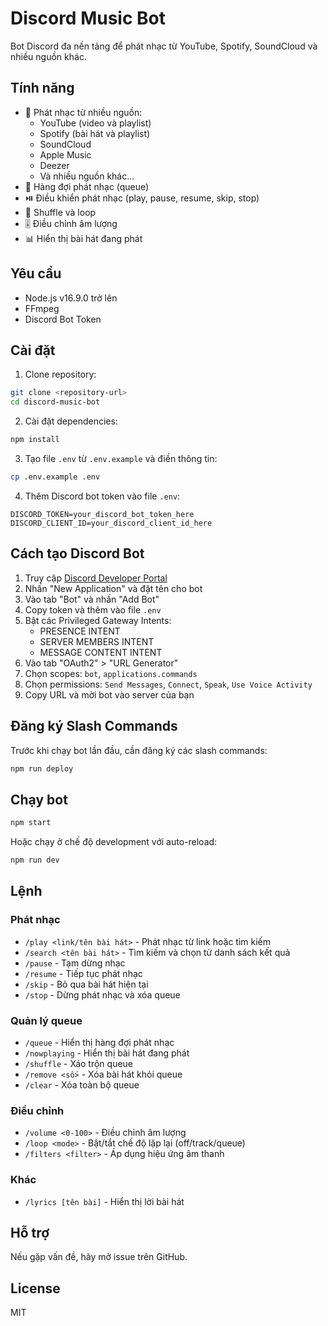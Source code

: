 # Discord Music Bot

Bot Discord đa nền tảng để phát nhạc từ YouTube, Spotify, SoundCloud và nhiều nguồn khác.

## Tính năng

- 🎵 Phát nhạc từ nhiều nguồn:
  - YouTube (video và playlist)
  - Spotify (bài hát và playlist)
  - SoundCloud
  - Apple Music
  - Deezer
  - Và nhiều nguồn khác...
- 📝 Hàng đợi phát nhạc (queue)
- ⏯️ Điều khiển phát nhạc (play, pause, resume, skip, stop)
- 🔀 Shuffle và loop
- 🎚️ Điều chỉnh âm lượng
- 📊 Hiển thị bài hát đang phát

## Yêu cầu

- Node.js v16.9.0 trở lên
- FFmpeg
- Discord Bot Token

## Cài đặt

1. Clone repository:
```bash
git clone <repository-url>
cd discord-music-bot
```

2. Cài đặt dependencies:
```bash
npm install
```

3. Tạo file `.env` từ `.env.example` và điền thông tin:
```bash
cp .env.example .env
```

4. Thêm Discord bot token vào file `.env`:
```
DISCORD_TOKEN=your_discord_bot_token_here
DISCORD_CLIENT_ID=your_discord_client_id_here
```

## Cách tạo Discord Bot

1. Truy cập [Discord Developer Portal](https://discord.com/developers/applications)
2. Nhấn "New Application" và đặt tên cho bot
3. Vào tab "Bot" và nhấn "Add Bot"
4. Copy token và thêm vào file `.env`
5. Bật các Privileged Gateway Intents:
   - PRESENCE INTENT
   - SERVER MEMBERS INTENT
   - MESSAGE CONTENT INTENT
6. Vào tab "OAuth2" > "URL Generator"
7. Chọn scopes: `bot`, `applications.commands`
8. Chọn permissions: `Send Messages`, `Connect`, `Speak`, `Use Voice Activity`
9. Copy URL và mời bot vào server của bạn

## Đăng ký Slash Commands

Trước khi chạy bot lần đầu, cần đăng ký các slash commands:
```bash
npm run deploy
```

## Chạy bot

```bash
npm start
```

Hoặc chạy ở chế độ development với auto-reload:
```bash
npm run dev
```

## Lệnh

### Phát nhạc
- `/play <link/tên bài hát>` - Phát nhạc từ link hoặc tìm kiếm
- `/search <tên bài hát>` - Tìm kiếm và chọn từ danh sách kết quả
- `/pause` - Tạm dừng nhạc
- `/resume` - Tiếp tục phát nhạc
- `/skip` - Bỏ qua bài hát hiện tại
- `/stop` - Dừng phát nhạc và xóa queue

### Quản lý queue
- `/queue` - Hiển thị hàng đợi phát nhạc
- `/nowplaying` - Hiển thị bài hát đang phát
- `/shuffle` - Xáo trộn queue
- `/remove <số>` - Xóa bài hát khỏi queue
- `/clear` - Xóa toàn bộ queue

### Điều chỉnh
- `/volume <0-100>` - Điều chỉnh âm lượng
- `/loop <mode>` - Bật/tắt chế độ lặp lại (off/track/queue)
- `/filters <filter>` - Áp dụng hiệu ứng âm thanh

### Khác
- `/lyrics [tên bài]` - Hiển thị lời bài hát

## Hỗ trợ

Nếu gặp vấn đề, hãy mở issue trên GitHub.

## License

MIT
